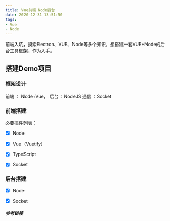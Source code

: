 ```yaml
---
title: Vue前端 Node后台
date: 2020-12-31 13:51:50
tags:
- Vue
- Node
---
```


前端入坑，摸索Electron、VUE、Node等多个知识，想搭建一套VUE+Node的后台工具框架，作为入手。

## 搭建Demo项目

### 框架设计
前端 ： Node+Vue，
后台 ：NodeJS
通信 ：Socket

### 前端搭建

必要插件列表：
- [x] Node
- [x] Vue（Vuetify）
- [x] TypeScript
- [x] Socket



### 后台搭建
- [x] Node
- [x] Socket



##### 参考链接





